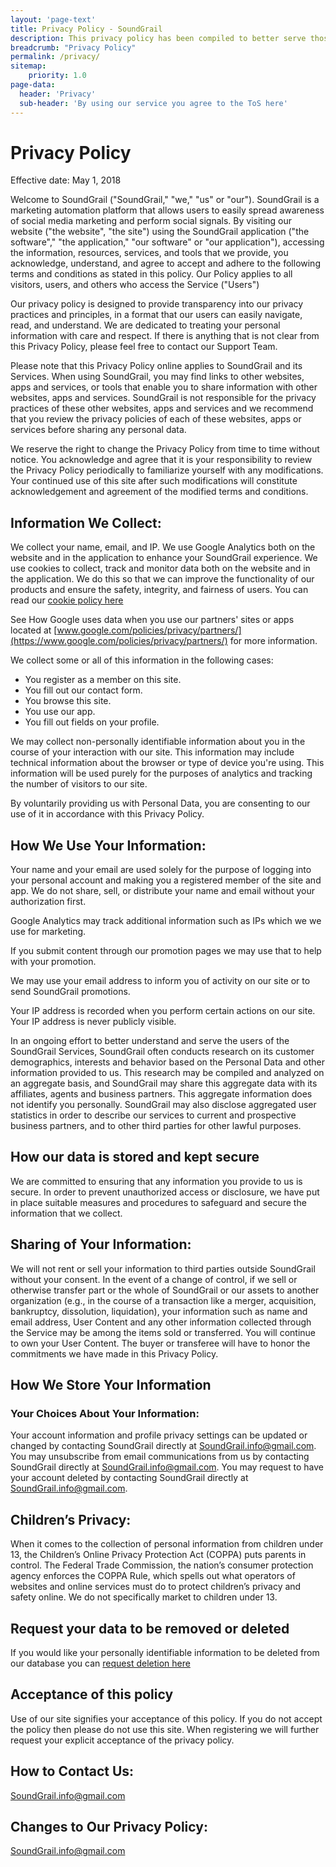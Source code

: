 ```yaml
---
layout: 'page-text'
title: Privacy Policy - SoundGrail
description: This privacy policy has been compiled to better serve those who are concerned with how their personal information is being used online.
breadcrumb: "Privacy Policy"
permalink: /privacy/
sitemap:
    priority: 1.0
page-data:
  header: 'Privacy'
  sub-header: 'By using our service you agree to the ToS here'
---
```

# Privacy Policy
Effective date: May 1, 2018

Welcome to SoundGrail ("SoundGrail," "we," "us" or "our"). SoundGrail is a marketing automation platform that allows users to easily spread awareness of social media marketing and perform social signals. By visiting our website ("the website", "the site") using the SoundGrail application ("the software"," "the application," "our software" or "our application"), accessing the information, resources, services, and tools that we provide, you acknowledge, understand, and agree to accept and adhere to the following terms and conditions as stated in this policy. Our Policy applies to all visitors, users, and others who access the Service ("Users")

Our privacy policy is designed to provide transparency into our privacy practices and principles, in a format that our users can easily navigate, read, and understand. We are dedicated to treating your personal information with care and respect. If there is anything that is not clear from this Privacy Policy, please feel free to contact our Support Team.

Please note that this Privacy Policy online applies to SoundGrail and its Services. When using SoundGrail, you may find links to other websites, apps and services, or tools that enable you to share information with other websites, apps and services. SoundGrail is not responsible for the privacy practices of these other websites, apps and services and we recommend that you review the privacy policies of each of these websites, apps or services before sharing any personal data.

We reserve the right to change the Privacy Policy from time to time without notice. You acknowledge and agree that it is your responsibility to review the Privacy Policy periodically to familiarize yourself with any modifications. Your continued use of this site after such modifications will constitute acknowledgement and agreement of the modified terms and conditions.

## Information We Collect:
We collect your name, email, and IP. We use Google Analytics both on the website and in the application to enhance your SoundGrail experience. We use cookies to collect, track and monitor data both on the website and in the application. We do this so that we can improve the functionality of our products and ensure the safety, integrity, and fairness of users. You can read our [cookie policy here](https://soundgrail.com/cookies/)

See How Google uses data when you use our partners' sites or apps located at [www.google.com/policies/privacy/partners/](https://www.google.com/policies/privacy/partners/) for more information.

We collect some or all of this information in the following cases:
* You register as a member on this site.
* You fill out our contact form.
* You browse this site.
* You use our app.
* You fill out fields on your profile.

We may collect non-personally identifiable information about you in the course of your interaction with our site. This information may include technical information about the browser or type of device you're using. This information will be used purely for the purposes of analytics and tracking the number of visitors to our site.

By voluntarily providing us with Personal Data, you are consenting to our use of it in accordance with this Privacy Policy.

## How We Use Your Information:
Your name and your email are used solely for the purpose of logging into your personal account and making you a registered member of the site and app. We do not share, sell, or distribute your name and email without your authorization first.

Google Analytics may track additional information such as IPs which we we use for marketing.

If you submit content through our promotion pages we may use that to help with your promotion.

We may use your email address to inform you of activity on our site or to send SoundGrail promotions.

Your IP address is recorded when you perform certain actions on our site. Your IP address is never publicly visible.

In an ongoing effort to better understand and serve the users of the SoundGrail Services, SoundGrail often conducts research on its customer demographics, interests and behavior based on the Personal Data and other information provided to us. This research may be compiled and analyzed on an aggregate basis, and SoundGrail may share this aggregate data with its affiliates, agents and business partners. This aggregate information does not identify you personally. SoundGrail may also disclose aggregated user statistics in order to describe our services to current and prospective business partners, and to other third parties for other lawful purposes.

## How our data is stored and kept secure
We are committed to ensuring that any information you provide to us is secure. In order to prevent unauthorized access or disclosure, we have put in place suitable measures and procedures to safeguard and secure the information that we collect.

## Sharing of Your Information:
We will not rent or sell your information to third parties outside SoundGrail without your consent.
In the event of a change of control, if we sell or otherwise transfer part or the whole of SoundGrail or our assets to another organization (e.g., in the course of a transaction like a merger, acquisition, bankruptcy, dissolution, liquidation), your information such as name and email address, User Content and any other information collected through the Service may be among the items sold or transferred. You will continue to own your User Content. The buyer or transferee will have to honor the commitments we have made in this Privacy Policy.

## How We Store Your Information

### Your Choices About Your Information:
Your account information and profile privacy settings can be updated or changed by contacting SoundGrail directly at SoundGrail.info@gmail.com.
You may unsubscribe from email communications from us by contacting SoundGrail directly at SoundGrail.info@gmail.com.
You may request to have your account deleted by contacting SoundGrail directly at SoundGrail.info@gmail.com.

## Children’s Privacy:
When it comes to the collection of personal information from children under 13, the Children’s Online Privacy Protection Act (COPPA) puts parents in control. The Federal Trade Commission, the nation’s consumer protection agency enforces the COPPA Rule, which spells out what operators of websites and online services must do to protect children’s privacy and safety online. We do not specifically market to children under 13.

## Request your data to be removed or deleted
If you would like your personally identifiable information to be deleted from our database you can [request deletion here](https://docs.google.com/forms/d/e/1FAIpQLSfk_HSKBYb2T533kf-a-MHoY9kvUGeXPhWfXa8SzrLppiCEoQ/viewform)

## Acceptance of this policy
Use of our site signifies your acceptance of this policy. If you do not accept the policy then please do not use this site. When registering we will further request your explicit acceptance of the privacy policy.

## How to Contact Us:
SoundGrail.info@gmail.com

## Changes to Our Privacy Policy:
SoundGrail.info@gmail.com
